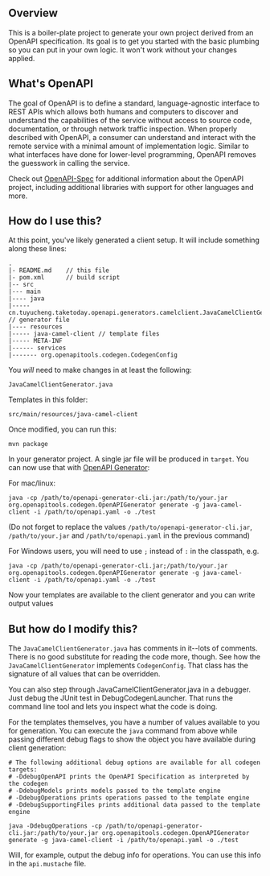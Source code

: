 ## Overview

This is a boiler-plate project to generate your own project derived from an OpenAPI specification.
Its goal is to get you started with the basic plumbing so you can put in your own logic.
It won't work without your changes applied.

## What's OpenAPI

The goal of OpenAPI is to define a standard, language-agnostic interface to REST APIs which allows both humans and
computers to discover and understand the capabilities of the service without access to source code, documentation, or
through network traffic inspection.
When properly described with OpenAPI, a consumer can understand and interact with the remote service with a minimal
amount of implementation logic.
Similar to what interfaces have done for lower-level programming, OpenAPI removes the guesswork in calling the service.

Check out [OpenAPI-Spec](https://github.com/OAI/OpenAPI-Specification) for additional information about the OpenAPI
project, including additional libraries with support for other languages and more.

## How do I use this?

At this point, you've likely generated a client setup. It will include something along these lines:

```
.
|- README.md    // this file
|- pom.xml      // build script
|-- src
|--- main
|---- java
|----- cn.tuyucheng.taketoday.openapi.generators.camelclient.JavaCamelClientGenerator.java // generator file
|---- resources
|----- java-camel-client // template files
|----- META-INF
|------ services
|------- org.openapitools.codegen.CodegenConfig
```

You _will_ need to make changes in at least the following:

`JavaCamelClientGenerator.java`

Templates in this folder:

`src/main/resources/java-camel-client`

Once modified, you can run this:

```
mvn package
```

In your generator project. A single jar file will be produced in `target`. You can now use that
with [OpenAPI Generator](https://openapi-generator.tech):

For mac/linux:

```
java -cp /path/to/openapi-generator-cli.jar:/path/to/your.jar org.openapitools.codegen.OpenAPIGenerator generate -g java-camel-client -i /path/to/openapi.yaml -o ./test
```

(Do not forget to replace the values `/path/to/openapi-generator-cli.jar`, `/path/to/your.jar` and
`/path/to/openapi.yaml` in the previous command)

For Windows users, you will need to use `;` instead of `:` in the classpath, e.g.

```
java -cp /path/to/openapi-generator-cli.jar;/path/to/your.jar org.openapitools.codegen.OpenAPIGenerator generate -g java-camel-client -i /path/to/openapi.yaml -o ./test
```

Now your templates are available to the client generator and you can write output values

## But how do I modify this?

The `JavaCamelClientGenerator.java` has comments in it--lots of comments. There is no good substitute
for reading the code more, though. See how the `JavaCamelClientGenerator` implements `CodegenConfig`.
That class has the signature of all values that can be overridden.

You can also step through JavaCamelClientGenerator.java in a debugger. Just debug the JUnit
test in DebugCodegenLauncher. That runs the command line tool and lets you inspect what the code is doing.

For the templates themselves, you have a number of values available to you for generation.
You can execute the `java` command from above while passing different debug flags to show
the object you have available during client generation:

```
# The following additional debug options are available for all codegen targets:
# -DdebugOpenAPI prints the OpenAPI Specification as interpreted by the codegen
# -DdebugModels prints models passed to the template engine
# -DdebugOperations prints operations passed to the template engine
# -DdebugSupportingFiles prints additional data passed to the template engine

java -DdebugOperations -cp /path/to/openapi-generator-cli.jar:/path/to/your.jar org.openapitools.codegen.OpenAPIGenerator generate -g java-camel-client -i /path/to/openapi.yaml -o ./test
```

Will, for example, output the debug info for operations.
You can use this info in the `api.mustache` file.
